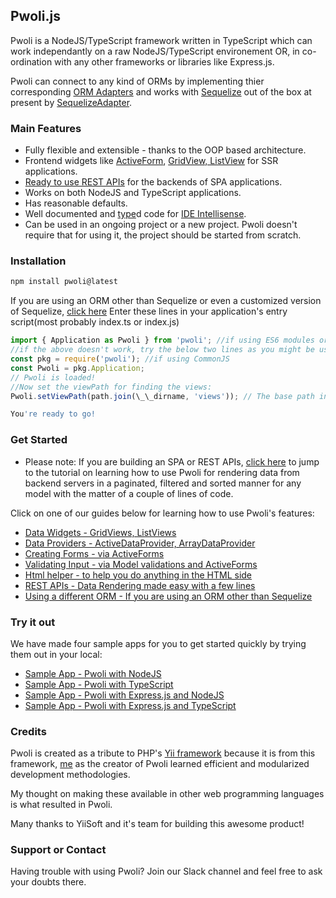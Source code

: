 ## Pwoli.js

Pwoli is a NodeJS/TypeScript framework written in TypeScript which can work independantly on a raw NodeJS/TypeScript environement OR, in co-ordination with any other frameworks or libraries like Express.js.

Pwoli can connect to any kind of ORMs by implementing thier corresponding [ORM Adapters](/pwoli/api-docs/classes/ORMAdapter.html) and works with [Sequelize](https://sequelize.org) out of the box at present by [SequelizeAdapter](/pwoli/api-docs/classes/SequelizeAdapter.html).

### Main Features

-   Fully flexible and extensible - thanks to the OOP based architecture.
-   Frontend widgets like [ActiveForm](/pwoli/input-forms), [GridView, ListView](/pwoli/output-data-widgets) for SSR applications.
-   [Ready to use REST APIs](/pwoli/rest-api) for the backends of SPA applications.
-   Works on both NodeJS and TypeScript applications.
-   Has reasonable defaults.
-   Well documented and [type](https://www.typescriptlang.org)d code for [IDE Intellisense](https://en.wikipedia.org/wiki/Intelligent_code_completion).
-   Can be used in an ongoing project or a new project. Pwoli doesn't require that for using it, the project should be started from scratch.

### Installation

```markdown
npm install pwoli@latest
```

If you are using an ORM other than Sequelize or even a customized version of Sequelize, [click here](/pwoli/using-another-orm)
Enter these lines in your application's entry script(most probably index.ts or index.js)

```js
import { Application as Pwoli } from 'pwoli'; //if using ES6 modules or "type": "module" is set in your package.json
//if the above doesn't work, try the below two lines as you might be using CommonJS:
const pkg = require('pwoli'); //if using CommonJS
const Pwoli = pkg.Application;
// Pwoli is loaded!
//Now set the viewPath for finding the views:
Pwoli.setViewPath(path.join(\_\_dirname, 'views')); // The base path in which your view files are stored. Only applicable for SSR apps.

You're ready to go!
```

### Get Started

-   Please note: If you are building an SPA or REST APIs, [click here](/pwoli/rest-api) to jump to the tutorial on learning how to use Pwoli for rendering data from backend servers in a paginated, filtered and sorted manner for any model with the matter of a couple of lines of code.

Click on one of our guides below for learning how to use Pwoli's features:

-   [Data Widgets - GridViews, ListViews](/pwoli/output-data-widgets)
-   [Data Providers - ActiveDataProvider, ArrayDataProvider](/pwoli/output-data-providers)
-   [Creating Forms - via ActiveForms](/pwoli/input-forms)
-   [Validating Input - via Model validations and ActiveForms](/pwoli/input-validation)
-   [Html helper - to help you do anything in the HTML side](/pwoli/html-helper)
-   [REST APIs - Data Rendering made easy with a few lines](/pwoli/rest-api)
-   [Using a different ORM - If you are using an ORM other than Sequelize](/pwoli/using-another-orm)

### Try it out

We have made four sample apps for you to get started quickly by trying them out in your local:

-   [Sample App - Pwoli with NodeJS](https://github.com/internetmango/pwoli-node-sample)
-   [Sample App - Pwoli with TypeScript](https://github.com/internetmango/pwoli-nodejs-typescript-sample)
-   [Sample App - Pwoli with Express.js and NodeJS](https://github.com/internetmango/pwoli-express-sample)
-   [Sample App - Pwoli with Express.js and TypeScript](https://github.com/internetmango/pwoli-express-typescript-sample)

### Credits

Pwoli is created as a tribute to PHP's [Yii framework](https://www.yiiframework.com) because it is from this framework, [me](https://github.com/codespede) as the creator of Pwoli learned efficient and modularized development methodologies.

My thought on making these available in other web programming languages is what resulted in Pwoli.

Many thanks to YiiSoft and it's team for building this awesome product!

### Support or Contact

Having trouble with using Pwoli? Join our Slack channel and feel free to ask your doubts there.
